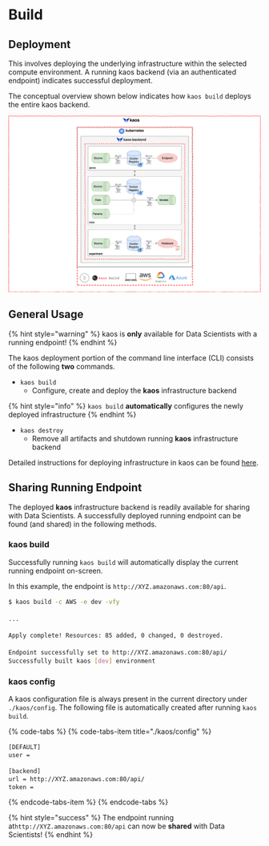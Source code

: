 # Build

## Deployment

This involves deploying the underlying infrastructure within the selected compute environment. A running kaos backend \(via an authenticated endpoint\) indicates successful deployment.

The conceptual overview shown below indicates how `kaos build` deploys the entire kaos backend.

![](../../.gitbook/assets/kaos_build%20%281%29.png)

## General Usage

{% hint style="warning" %}
kaos is **only** available for Data Scientists with a running endpoint!
{% endhint %}

The kaos deployment portion of the command line interface \(CLI\) consists of the following **two** commands.

* `kaos build`
  * Configure, create and deploy the **kaos** infrastructure backend

{% hint style="info" %}
`kaos build` **automatically** configures the newly deployed infrastructure
{% endhint %}

* `kaos destroy`
  * Remove all artifacts and shutdown running **kaos** infrastructure backend

Detailed instructions for deploying infrastructure in kaos can be found [here](../../getting-started/deploying-infrastructure/).

## Sharing Running Endpoint

The deployed **kaos** infrastructure backend is readily available for sharing with Data Scientists. A successfully deployed running endpoint can be found \(and shared\) in the following methods.

### kaos build

Successfully running `kaos build` will automatically display the current running endpoint on-screen.

In this example, the endpoint is `http://XYZ.amazonaws.com:80/api`.

```bash
$ kaos build -c AWS -e dev -vfy

...

Apply complete! Resources: 85 added, 0 changed, 0 destroyed.

Endpoint successfully set to http://XYZ.amazonaws.com:80/api/
Successfully built kaos [dev] environment
```

### kaos config

A kaos configuration file is always present in the current directory under `./kaos/config`. The following file is automatically created after running `kaos build`.

{% code-tabs %}
{% code-tabs-item title="./kaos/config" %}
```text
[DEFAULT]
user = 

[backend]
url = http://XYZ.amazonaws.com:80/api/
token = 
```
{% endcode-tabs-item %}
{% endcode-tabs %}

{% hint style="success" %}
The endpoint running at`http://XYZ.amazonaws.com:80/api` can now be **shared** with Data Scientists!
{% endhint %}

